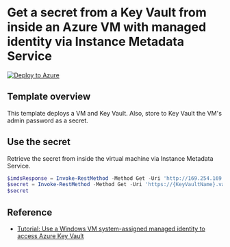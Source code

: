 # Get a secret from a Key Vault from inside an Azure VM with managed identity via Instance Metadata Service

[![Deploy to Azure](https://aka.ms/deploytoazurebutton)](https://portal.azure.com/#blade/Microsoft_Azure_CreateUIDef/CustomDeploymentBlade/uri/https%3A%2F%2Fraw.githubusercontent.com%2Ftksh164%2Fazure-demo-scripts-templates%2Fmaster%2Farm-templates%2Fkeyvault-vm-managed-identity%2Ftemplate.json)

## Template overview

This template deploys a VM and Key Vault. Also, store to Key Vault the VM's admin password as a secret.

## Use the secret

Retrieve the secret from inside the virtual machine via Instance Metadata Service.

```powershell
$imdsResponse = Invoke-RestMethod -Method Get -Uri 'http://169.254.169.254/metadata/identity/oauth2/token?api-version=2021-12-13&resource=https%3A%2F%2Fvault.azure.net' -Headers @{ Metadata = 'true' }
$secret = Invoke-RestMethod -Method Get -Uri 'https://{KeyVaultName}.vault.azure.net/secrets/{SecretName}?api-version=7.3' -Headers @{ Authorization = ('Bearer {0}' -f $imdsResponse.access_token) }
$secret
```

## Reference

- [Tutorial: Use a Windows VM system-assigned managed identity to access Azure Key Vault](https://learn.microsoft.com/en-us/azure/active-directory/managed-identities-azure-resources/tutorial-windows-vm-access-nonaad)

